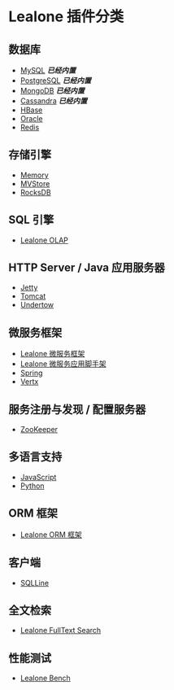 # Lealone 插件分类

## 数据库

  * [MySQL](https://github.com/lealone/Lealone/tree/master/lealone-plugins/mysql) <i><b>已经内置</b></i>
  * [PostgreSQL](https://github.com/lealone/Lealone/tree/master/lealone-plugins/postgresql) <i><b>已经内置</b></i>
  * [MongoDB](https://github.com/lealone/Lealone/tree/master/lealone-plugins/mongo) <i><b>已经内置</b></i>
  * [Cassandra](https://github.com/lealone/Lealone/tree/master/lealone-plugins/cassandra) <i><b>已经内置</b></i>
  * [HBase](https://github.com/lealone-plugins/lealone-hbase)
  * [Oracle](https://github.com/lealone-plugins/lealone-oracle)
  * [Redis](https://github.com/lealone-plugins/lealone-redis)


## 存储引擎

  * [Memory](https://github.com/lealone-plugins/lealone-memory)
  * [MVStore](https://github.com/lealone-plugins/lealone-mvstore)
  * [RocksDB](https://github.com/lealone-plugins/lealone-rocksdb)


## SQL 引擎

  * [Lealone OLAP](https://github.com/lealone-plugins/lealone-olap)


## HTTP Server / Java 应用服务器

  * [Jetty](https://github.com/lealone-plugins/lealone-jetty)
  * [Tomcat](https://github.com/lealone-plugins/lealone-tomcat)
  * [Undertow](https://github.com/lealone-plugins/lealone-undertow)


## 微服务框架

  * [Lealone 微服务框架](https://github.com/lealone-plugins/lealone-service)
  * [Lealone 微服务应用脚手架](https://github.com/lealone-plugins/lealone-create-app)
  * [Spring](https://github.com/lealone-plugins/lealone-spring)
  * [Vertx](https://github.com/lealone-plugins/lealone-vertx)


## 服务注册与发现 / 配置服务器

  * [ZooKeeper](https://github.com/lealone-plugins/lealone-zookeeper)


## 多语言支持

  * [JavaScript](https://github.com/lealone-plugins/lealone-javascript)
  * [Python](https://github.com/lealone-plugins/lealone-python)


## ORM 框架

  * [Lealone ORM 框架](https://github.com/lealone-plugins/lealone-orm)


## 客户端

  * [SQLLine](https://github.com/lealone-plugins/lealone-sqlline)


## 全文检索

  * [Lealone FullText Search](https://github.com/lealone-plugins/lealone-fulltext)


## 性能测试

  * [Lealone Bench](https://github.com/lealone-plugins/lealone-bench)


